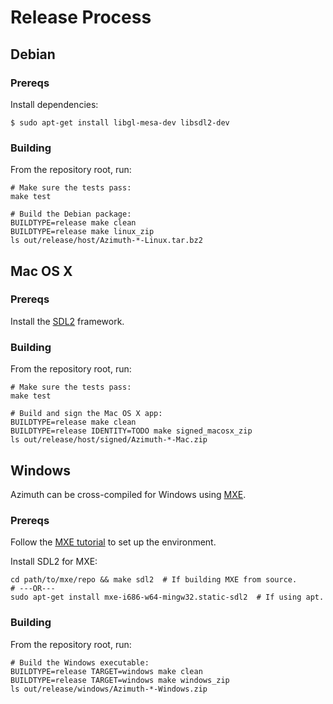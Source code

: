 # Release Process

## Debian

### Prereqs

Install dependencies:

```shell
$ sudo apt-get install libgl-mesa-dev libsdl2-dev
```

### Building

From the repository root, run:

```shell
# Make sure the tests pass:
make test

# Build the Debian package:
BUILDTYPE=release make clean
BUILDTYPE=release make linux_zip
ls out/release/host/Azimuth-*-Linux.tar.bz2
```

## Mac OS X

### Prereqs

Install the [SDL2](https://www.libsdl.org/download-2.0.php) framework.

### Building

From the repository root, run:

```shell
# Make sure the tests pass:
make test

# Build and sign the Mac OS X app:
BUILDTYPE=release make clean
BUILDTYPE=release IDENTITY=TODO make signed_macosx_zip
ls out/release/host/signed/Azimuth-*-Mac.zip
```

## Windows

Azimuth can be cross-compiled for Windows using [MXE](https://mxe.cc/).

### Prereqs

Follow the [MXE tutorial](https://mxe.cc/#tutorial) to set up the environment.

Install SDL2 for MXE:

```shell
cd path/to/mxe/repo && make sdl2  # If building MXE from source.
# ---OR---
sudo apt-get install mxe-i686-w64-mingw32.static-sdl2  # If using apt.
```

### Building

From the repository root, run:

```shell
# Build the Windows executable:
BUILDTYPE=release TARGET=windows make clean
BUILDTYPE=release TARGET=windows make windows_zip
ls out/release/windows/Azimuth-*-Windows.zip
```
